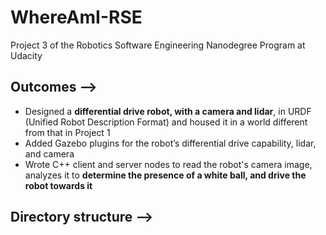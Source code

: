 # WhereAmI-RSE
Project 3 of the Robotics Software Engineering Nanodegree Program at Udacity

## Outcomes -->

- Designed a **differential drive robot, with a camera and lidar**, in URDF (Unified Robot Description Format) and housed it in a world different from that in Project 1
- Added Gazebo plugins for the robot’s differential drive capability, lidar, and camera
- Wrote C++ client and server nodes to read the robot's camera image, analyzes it to **determine the presence of a white ball, and drive the robot towards it**

## Directory structure -->
